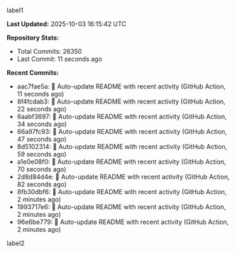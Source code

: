
label1 
<!-- ACTIVITY_START -->
**Last Updated:** 2025-10-03 16:15:42 UTC

**Repository Stats:**
- Total Commits: 26350
- Last Commit: 11 seconds ago

**Recent Commits:**
- aac7fae5a: 🤖 Auto-update README with recent activity (GitHub Action, 11 seconds ago)
- 8f4fcdab3: 🤖 Auto-update README with recent activity (GitHub Action, 22 seconds ago)
- 6aabf3697: 🤖 Auto-update README with recent activity (GitHub Action, 34 seconds ago)
- 66a97fc93: 🤖 Auto-update README with recent activity (GitHub Action, 47 seconds ago)
- 8d5102314: 🤖 Auto-update README with recent activity (GitHub Action, 59 seconds ago)
- a1e0e08f0: 🤖 Auto-update README with recent activity (GitHub Action, 70 seconds ago)
- 2d8d84d4e: 🤖 Auto-update README with recent activity (GitHub Action, 82 seconds ago)
- 8fb30dbf6: 🤖 Auto-update README with recent activity (GitHub Action, 2 minutes ago)
- 1993717e6: 🤖 Auto-update README with recent activity (GitHub Action, 2 minutes ago)
- 96e6be779: 🤖 Auto-update README with recent activity (GitHub Action, 2 minutes ago)
<!-- ACTIVITY_END -->

label2
